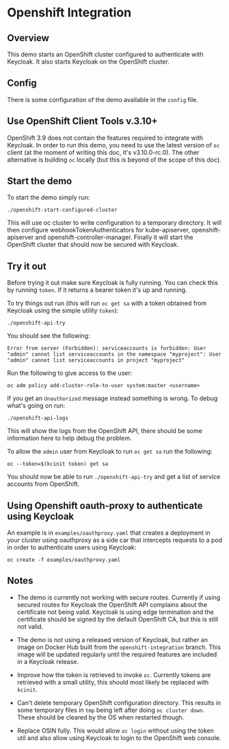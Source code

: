 # Openshift Integration

## Overview

This demo starts an OpenShift cluster configured to authenticate with Keycloak. It also starts Keycloak on the OpenShift cluster.

## Config

There is some configuration of the demo available in the `config` file.

## Use OpenShift Client Tools v.3.10+

OpenShift 3.9 does not contain the features required to integrate with Keycloak. In order to run this demo, you need
to use the latest version of `oc` client (at the moment of writing this doc, it's v3.10.0-rc.0). The other alternative is
building `oc` locally (but this is beyond of the scope of this doc).


## Start the demo

To start the demo simply run:

    ./openshift-start-configured-cluster

This will use oc cluster to write configuration to a temporary directory. It will then configure webhookTokenAuthenticators for kube-apiserver, openshift-apiserver and openshift-controller-manager. Finally it will start the OpenShift cluster that should now be secured with Keycloak.

## Try it out

Before trying it out make sure Keycloak is fully running. You can check this by running `token`. If it returns a bearer token it's up and running.

To try things out run (this will run `oc get sa` with a token obtained from Keycloak using the simple utility `token`):

    ./openshift-api-try

You should see the following:

    Error from server (Forbidden): serviceaccounts is forbidden: User "admin" cannot list serviceaccounts in the namespace "myproject": User "admin" cannot list serviceaccounts in project "myproject"

Run the following to give access to the user:

    oc adm policy add-cluster-role-to-user system:master <username>

If you get an `Unauthorized` message instead something is wrong. To debug what's going on run:

    ./openshift-api-logs

This will show the logs from the OpenShift API, there should be some information here to help debug the problem.

To allow the `admin` user from Keycloak to run `oc get sa` run the following:

    oc --token=$(kcinit token) get sa

You should now be able to run `./openshift-api-try` and get a list of service accounts from OpenShift.

## Using Openshift oauth-proxy to authenticate using Keycloak

An example is in `examples/oauthproxy.yaml` that creates a deployment in your cluster using oauthproxy as a side car that intercepts requests to a pod in order
to authenticate users using Keycloak:

    oc create -f examples/oauthproxy.yaml

## Notes

* The demo is currently not working with secure routes. Currently if using secured routes for Keycloak the OpenShift API complains about the certificate not being valid. Keycloak is using edge termination and the certificate should be signed by the default OpenShift CA, but this is still not valid.

* The demo is not using a released version of Keycloak, but rather an image on Docker Hub built from the `openshift-integration` branch. This image will be updated regularly until the required features are included in a Keycloak release.

* Improve how the token is retrieved to invoke `oc`. Currently tokens are retrieved with a small utility, this should most likely be replaced with `kcinit`.

* Can't delete temporary OpenShift configuration directory. This results in some temporary files in `tmp` being left after doing `oc cluster down`. These should be cleared by the OS when restarted though.

* Replace OSIN fully. This would allow `oc login` without using the token util and also allow using Keycloak to login to the OpenShift web console.
